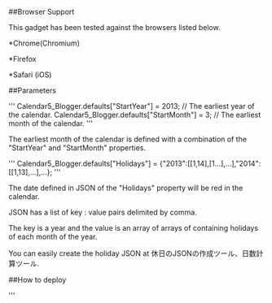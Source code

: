 ##Browser Support

This gadget has been tested against the browsers listed below.

*Chrome(Chromium)

*Firefox

*Safari (iOS)

##Parameters

'''
Calendar5_Blogger.defaults["StartYear"] = 2013; // The earliest year of the calendar. Calendar5_Blogger.defaults["StartMonth"] = 3; // The earliest month of the calendar.
'''

The earliest month of the calendar  is defined with a combination of the "StartYear" and "StartMonth" properties.

'''
Calendar5_Blogger.defaults["Holidays"] = {"2013":[[1,14],[1...],...],"2014":[[1,13],...],...};
'''

The date defined in JSON of the "Holidays" property will be red in the calendar.

JSON has a list  of key :  value  pairs delimited by comma. 

The key is a year and the value is an array of arrays of containing holidays of each month of the year.

You can easily create the holiday JSON at  休日のJSONの作成ツール、日数計算ツール.

##How to deploy

'''
<div id="calendar5_blogger"></div>
<script> the content of Calendar5_Blogger.js or <Calendar5_Blogger.min.js/script>

'''

Paste this code in the HTML/JavaScript Gadget and place it on where you want to display the calendar on Layout editor.

To display the calendar on the mobile version,  rhe 'mobile =yes' attribute shoud be added to the HTML widget holding the calender gadget.

##Usage

You can see a working example on p--q's site.

When you hover on the calendar title or arrow, a tool tip comes out.
